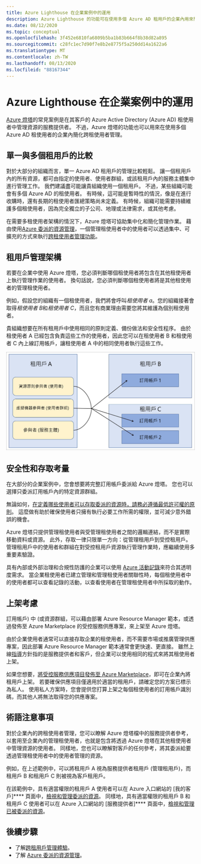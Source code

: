 ```yaml
---
title: Azure Lighthouse 在企業案例中的運用
description: Azure Lighthouse 的功能可在使用多個 Azure AD 租用戶的企業內用來簡化跨租用戶管理。
ms.date: 08/12/2020
ms.topic: conceptual
ms.openlocfilehash: 3f452e6810fa6809b5ba1b83b664f8b38d82a895
ms.sourcegitcommit: c28fc1ec7d90f7e8b2e8775f5a250dd14a1622a6
ms.translationtype: MT
ms.contentlocale: zh-TW
ms.lasthandoff: 08/13/2020
ms.locfileid: "88167344"
---
```

# <a name="azure-lighthouse-in-enterprise-scenarios"></a>Azure Lighthouse 在企業案例中的運用

[Azure 燈塔](../overview.md)的常見案例是在其客戶的 Azure Active Directory (Azure AD) 租使用者中管理資源的服務提供者。 不過，Azure 燈塔的功能也可以用來在使用多個 Azure AD 租使用者的企業內簡化跨租使用者管理。

## <a name="single-vs-multiple-tenants"></a>單一與多個租用戶的比較

對於大部分的組織而言，單一 Azure AD 租用戶的管理比較輕鬆。 讓一個租用戶內的所有資源，都可由指定的使用者、使用者群組，或該租用戶內的服務主體集中進行管理工作。 我們建議盡可能讓貴組織使用一個租用戶。 不過，某些組織可能會有多個 Azure AD 的租使用者。 有時候，這可能是暫時性的情況，像是在進行收購時，還有長期的租使用者匯總策略尚未定義。 有時候，組織可能需要持續維護多個租使用者，因為完全獨立的子公司、地理或法律需求，或其他考慮。

在需要多租使用者架構的情況下，Azure 燈塔可協助集中化和簡化管理作業。 藉由使用[Azure 委派的資源管理](azure-delegated-resource-management.md)，一個管理租使用者中的使用者可以透過集中、可擴充的方式來執行[跨租使用者管理功能](cross-tenant-management-experience.md)。

## <a name="tenant-management-architecture"></a>租用戶管理架構

若要在企業中使用 Azure 燈塔，您必須判斷哪個租使用者將包含在其他租使用者上執行管理作業的使用者。 換句話說，您必須判斷哪個租使用者將是其他租使用者的管理租使用者。

例如，假設您的組織有一個租使用者，我們將會呼叫*租使用者 a*。您的組織接著會取得*租使用者 B*和*租使用者 C*，而且您有商業理由需要您將其維護為個別租使用者。

貴組織想要在所有租用戶中使用相同的原則定義、備份做法和安全性程序。 由於租使用者 A 已經包含負責這些工作的使用者，因此您可以在租使用者 B 和租使用者 C 內上線訂用帳戶，讓租使用者 A 中的相同使用者執行這些工作。

![此圖顯示租使用者 A 中管理租使用者 B 和租使用者 C 中的資源。](../media/enterprise-azure-lighthouse.jpg)

## <a name="security-and-access-considerations"></a>安全性和存取考量

在大部分的企業案例中，您會想要將完整訂用帳戶委派給 Azure 燈塔。 您也可以選擇只委派訂用帳戶內的特定資源群組。

無論如何，[在定義哪些使用者可以存取委派的資源時，請務必遵循最低許可權的原則](recommended-security-practices.md#assign-permissions-to-groups-using-the-principle-of-least-privilege)。 這麼做有助於確保使用者只擁有執行必要工作所需的權限，並可減少意外錯誤的機會。

Azure 燈塔只提供管理租使用者與受管理租使用者之間的邏輯連結，而不是實際移動資料或資源。 此外，存取一律只限單一方向：從管理租用戶到受控租用戶。  管理租用戶中的使用者和群組在對受控租用戶資源執行管理作業時，應繼續使用多重要素驗證。

具有內部或外部治理和合規性防護的企業可以使用 [Azure 活動記錄](../../azure-monitor/platform/platform-logs-overview.md)來符合其透明度需求。 當企業租使用者已建立管理和管理租使用者關聯性時，每個租使用者中的使用者都可以查看記錄的活動，以查看使用者在管理租使用者中所採取的動作。

## <a name="onboarding-considerations"></a>上架考慮

訂用帳戶) 中 (或資源群組，可以藉由部署 Azure Resource Manager 範本，或透過發佈至 Azure Marketplace 的受控服務供應專案，來上架至 Azure 燈塔。

由於企業使用者通常可以直接存取企業的租使用者，而不需要市場或推廣管理供應專案，因此部署 Azure Resource Manager 範本通常會更快速、更直接。 雖然上線[指導](../how-to/onboard-customer.md)方針指的是服務提供者和客戶，但企業可以使用相同的程式來將其租使用者上架。

如果您想要，[將受控服務供應項目發佈至 Azure Marketplace](../how-to/publish-managed-services-offers.md)，即可在企業內將租用戶上架。 若要確保供應項目僅適用於適當的租用戶，請確定您的方案已標示為私人。 使用私人方案時，您會提供您打算上架之每個租使用者的訂用帳戶識別碼，而其他人將無法取得您的供應專案。

## <a name="terminology-notes"></a>術語注意事項

對於企業內的跨租使用者管理，您可以瞭解 Azure 燈塔檔中的服務提供者參考，以套用至企業內的管理租使用者，也就是包含將透過 Azure 燈塔在其他租使用者中管理資源的使用者。 同樣地，您也可以瞭解對客戶的任何參考，將其委派給要透過管理租使用者中的使用者管理的資源。

例如，在上述範例中，可以將租用戶 A 視為服務提供者租用戶 (管理租用戶)，而租用戶 B 和租用戶 C 則被視為客戶租用戶。

在該範例中，具有適當權限的租用戶 A 使用者可以在 Azure 入口網站的 [我的客戶]**** 頁面中，[檢視和管理委派的資源](../how-to/view-manage-customers.md)。 同樣地，具有適當權限的租用戶 B 和租用戶 C 使用者可以在 Azure 入口網站的 [服務提供者]**** 頁面中，[檢視和管理已被委派的資源](../how-to/view-manage-service-providers.md)。

## <a name="next-steps"></a>後續步驟

- 了解[跨租用戶管理體驗](cross-tenant-management-experience.md)。
- 了解 [Azure 委派的資源管理](azure-delegated-resource-management.md)。